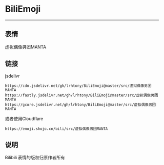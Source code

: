 # BiliEmoji
---
## 表情
虚拟偶像男团MANTA
## 链接
jsdelivr
```
https://cdn.jsdelivr.net/gh/lrhtony/BiliEmoji@master/src/虚拟偶像男团MANTA
https://fastly.jsdelivr.net/gh/lrhtony/BiliEmoji@master/src/虚拟偶像男团MANTA
https://gcore.jsdelivr.net/gh/lrhtony/BiliEmoji@master/src/虚拟偶像男团MANTA
```
或者使用Cloudflare
```
https://emoji.shojo.cn/bili/src/虚拟偶像男团MANTA
```
## 说明
Bilibili 表情的版权归原作者所有
